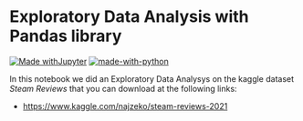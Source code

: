 # Exploratory Data Analysis with Pandas library

 [![Made withJupyter](https://img.shields.io/badge/Made%20with-Jupyter-orange?style=for-the-badge&logo=Jupyter)](https://jupyter.org/try)   [![made-with-python](https://img.shields.io/badge/Made%20with-Python-1f425f.svg)](https://www.python.org/)

In this notebook we did an Exploratory Data Analysys on the kaggle dataset _Steam Reviews_ that you can download at the following links:

- https://www.kaggle.com/najzeko/steam-reviews-2021

